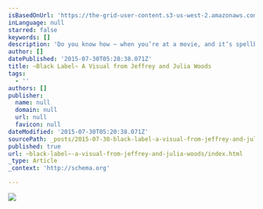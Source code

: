 ```yaml
---
isBasedOnUrl: 'https://the-grid-user-content.s3-us-west-2.amazonaws.com/0059ba3c-7b73-4c21-85dc-2d61e68d20b0.gif'
inLanguage: null
starred: false
keywords: []
description: 'Do you know how ~ when you’re at a movie, and it’s spellbinding and toward the end you become totally mesmerized ~ waiting?  And then there’s a crescendo that builds higher and higher until the final moment. You are full of emotion and drained of emotion. You just sit there. The entire theatre is quiet. No one moves. Everyone is wrapped up in their thoughts while the impact of the ending soaks in.  That is what Jeffrey and Julia Woods have done. The images that you see here, are integrated and melded seamlessly into a film that will tell you the story behind each photo. - Bride Magazine'
author: []
datePublished: '2015-07-30T05:20:38.071Z'
title: ~Black Label~ A Visual from Jeffrey and Julia Woods
tags:
  - ''
authors: []
publisher:
  name: null
  domain: null
  url: null
  favicon: null
dateModified: '2015-07-30T05:20:38.071Z'
sourcePath: _posts/2015-07-30-black-label-a-visual-from-jeffrey-and-julia-woods.md
published: true
url: ~black-label~-a-visual-from-jeffrey-and-julia-woods/index.html
_type: Article
_context: 'http://schema.org'

---
```

![](https://the-grid-user-content.s3-us-west-2.amazonaws.com/0059ba3c-7b73-4c21-85dc-2d61e68d20b0.gif)